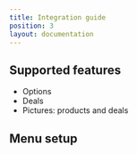 ```yaml
---
title: Integration guide
position: 3
layout: documentation
---
```


## Supported features

- Options
- Deals
- Pictures: products and deals

## Menu setup

